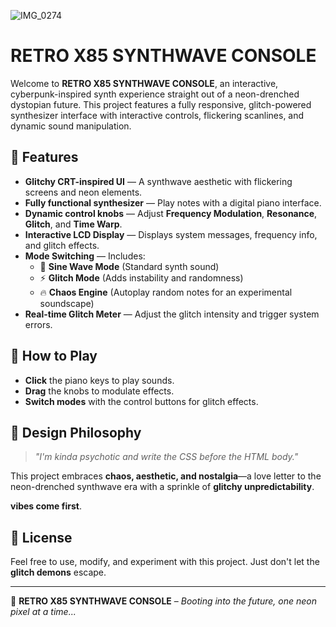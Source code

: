 ![IMG_0274](https://github.com/user-attachments/assets/6ea87b6a-74db-48c4-bdbc-79720a4c408e)
# RETRO X85 SYNTHWAVE CONSOLE

Welcome to **RETRO X85 SYNTHWAVE CONSOLE**, an interactive, cyberpunk-inspired synth experience straight out of a neon-drenched dystopian future. This project features a fully responsive, glitch-powered synthesizer interface with interactive controls, flickering scanlines, and dynamic sound manipulation.

## 🚀 Features

- **Glitchy CRT-inspired UI** — A synthwave aesthetic with flickering screens and neon elements.  
- **Fully functional synthesizer** — Play notes with a digital piano interface.  
- **Dynamic control knobs** — Adjust **Frequency Modulation**, **Resonance**, **Glitch**, and **Time Warp**.  
- **Interactive LCD Display** — Displays system messages, frequency info, and glitch effects.  
- **Mode Switching** — Includes:  
  - 🎵 **Sine Wave Mode** (Standard synth sound)  
  - ⚡ **Glitch Mode** (Adds instability and randomness)  
  - 🔥 **Chaos Engine** (Autoplay random notes for an experimental soundscape)  
- **Real-time Glitch Meter** — Adjust the glitch intensity and trigger system errors.  

## 🎹 How to Play
- **Click** the piano keys to play sounds.  
- **Drag** the knobs to modulate effects.  
- **Switch modes** with the control buttons for glitch effects.  

## 🎨 Design Philosophy
> *"I'm kinda psychotic and write the CSS before the HTML body."*  

This project embraces **chaos, aesthetic, and nostalgia**—a love letter to the neon-drenched synthwave era with a sprinkle of **glitchy unpredictability**.

**vibes come first**.  

## 📜 License
Feel free to use, modify, and experiment with this project. Just don't let the **glitch demons** escape.  

---

💾 **RETRO X85 SYNTHWAVE CONSOLE** – *Booting into the future, one neon pixel at a time...*  
